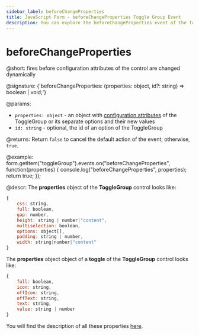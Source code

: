 ```yaml
---
sidebar_label: beforeChangeProperties
title: JavaScript Form - beforeChangeProperties Toggle Group Event 
description: You can explore the beforeChangeProperties event of the Toggle Group control of Form in the documentation of the DHTMLX JavaScript UI library. Browse developer guides and API reference, try out code examples and live demos, and download a free 30-day evaluation version of DHTMLX Suite.
---
```


# beforeChangeProperties

@short: fires before configuration attributes of the control are changed dynamically

@signature: {'beforeChangeProperties: (properties: object, id?: string) => boolean | void;'}

@params:
- `properties: object` - an object with [configuration attributes](form/api/togglegroup/togglegroup_getproperties_method.md) of the ToggleGroup or its separate options and their new values
- `id: string` - optional, the id of an option of the ToggleGroup

@returns:
Return `false` to cancel the default action of the event; otherwise, `true`.

@example:
form.getItem("toggleGroup").events.on("beforeChangeProperties", function(properties) {
    console.log("beforeChangeProperties", properties);
    return true;
});

@descr:
The **properties** object of the **ToggleGroup** control looks like:

~~~js
{
    css: string,
    full: boolean,
    gap: number,
    height: string | number|"content",
    multiselection: boolean,
    options: object[],
    padding: string | number,
    width: string|number|"content"
}
~~~

The **properties** object object of a **toggle** of the **ToggleGroup** control looks like:

~~~js
{
    full: boolean,
    icon: string,
    offIcon: string,
    offText: string,
    text: string,
    value: string | number
}
~~~

You will find the description of all these properties [here](form/api/togglegroup/api_togglegroup_properties.md).
